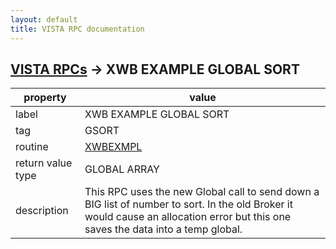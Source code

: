 ```yaml
---
layout: default
title: VISTA RPC documentation
---
```




## [VISTA RPCs](TableOfContent.md) &#8594; XWB EXAMPLE GLOBAL SORT 

 property | value 
--- | --- 
 label | XWB EXAMPLE GLOBAL SORT
 tag | GSORT
 routine | [XWBEXMPL](http://code.osehra.org/dox/Routine_XWBEXMPL_source.html)
 return value type | GLOBAL ARRAY
 description |  This RPC uses the new Global call to send down a BIG list of number to  sort.  In the old Broker it would cause an allocation error but this one  saves the data into a temp global.  